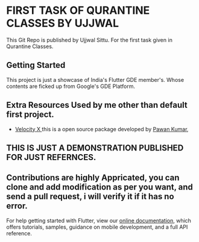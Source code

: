 # FIRST TASK OF QURANTINE CLASSES BY UJJWAL

This Git Repo is published by Ujjwal Sittu. For the first task given in Qurantine Classes.


## Getting Started

This project is just a showcase of India's Flutter GDE member's.
Whose contents are ficked up from Google's GDE Platform.



## Extra Resources Used by me other than default first project.

- [Velocity X ](https://velocityx.dev/) this is a open source package developed by [Pawan Kumar](https://github.com/iampawan),

## THIS IS JUST A DEMONSTRATION PUBLISHED FOR JUST REFERNCES.


## Contributions are highly Appricated, you can clone and add modification as per you want, and send a pull request, i will verify it if it has no error.

For help getting started with Flutter, view our
[online documentation](https://flutter.dev/docs), which offers tutorials,
samples, guidance on mobile development, and a full API reference.
